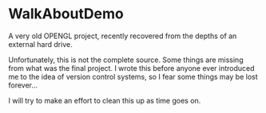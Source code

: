 WalkAboutDemo
=============
A very old OPENGL project, recently recovered from the depths of an external hard drive.

Unfortunately, this is not the complete source. Some things are missing from what was the final project. I wrote this before anyone ever introduced me to the idea of version control systems, so I fear some things may be lost forever...

I will try to  make an effort to clean this up as time goes on.
